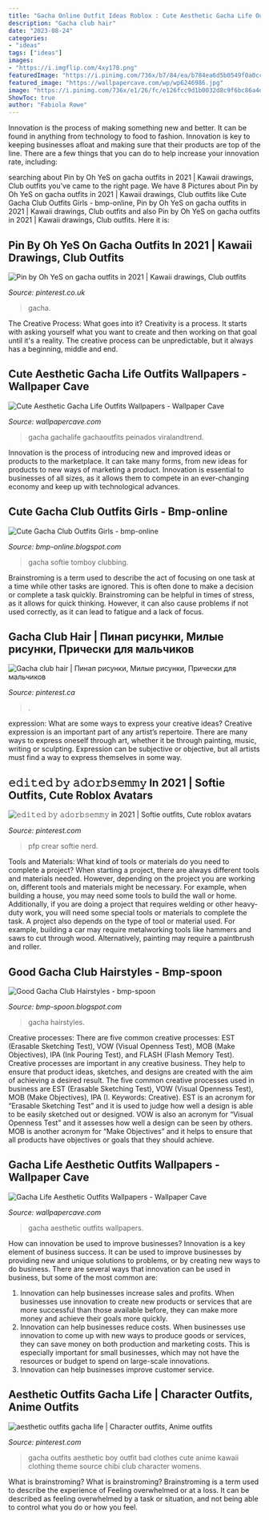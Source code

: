 ```yaml
---
title: "Gacha Online Outfit Ideas Roblox : Cute Aesthetic Gacha Life Outfits Wallpapers"
description: "Gacha club hair"
date: "2023-08-24"
categories:
- "ideas"
tags: ["ideas"]
images:
- "https://i.imgflip.com/4xy178.png"
featuredImage: "https://i.pinimg.com/736x/b7/84/ea/b784ea6d5b0549f0a0cca73120d8f7db.jpg"
featured_image: "https://wallpapercave.com/wp/wp6246986.jpg"
image: "https://i.pinimg.com/736x/e1/26/fc/e126fcc9d1b0032d8c9f6bc86a4dd87c.jpg"
ShowToc: true
author: "Fabiola Rowe"
---
```



Innovation is the process of making something new and better. It can be found in anything from technology to food to fashion. Innovation is key to keeping businesses afloat and making sure that their products are top of the line. There are a few things that you can do to help increase your innovation rate, including:

	

		
searching about Pin by Oh YeS on gacha outfits in 2021 | Kawaii drawings, Club outfits you've came to the right page. We have 8 Pictures about Pin by Oh YeS on gacha outfits in 2021 | Kawaii drawings, Club outfits like Cute Gacha Club Outfits Girls - bmp-online, Pin by Oh YeS on gacha outfits in 2021 | Kawaii drawings, Club outfits and also Pin by Oh YeS on gacha outfits in 2021 | Kawaii drawings, Club outfits. Here it is:
		
    
## Pin By Oh YeS On Gacha Outfits In 2021 | Kawaii Drawings, Club Outfits

<img loading=lazy src="https://i.pinimg.com/736x/43/d8/12/43d812fab5a72fec9eda34cc60de86de.jpg" onerror="this.onerror=null;this.src='https://tse3.mm.bing.net/th?id=OIP.IYuZkLy-0Jm5zV-sH84ZGAHaHa&amp;pid=15.1';" alt="Pin by Oh YeS on gacha outfits in 2021 | Kawaii drawings, Club outfits">

_Source: pinterest.co.uk_

>gacha. 

	

The Creative Process: What goes into it?
Creativity is a process. It starts with asking yourself what you want to create and then working on that goal until it's a reality. The creative process can be unpredictable, but it always has a beginning, middle and end.

    
## Cute Aesthetic Gacha Life Outfits Wallpapers - Wallpaper Cave

<img loading=lazy src="https://wallpapercave.com/wp/wp6246986.jpg" onerror="this.onerror=null;this.src='https://tse3.mm.bing.net/th?id=OIP.Dk0mTw2_DwQP8DOJ2oFCjAHaEb&amp;pid=15.1';" alt="Cute Aesthetic Gacha Life Outfits Wallpapers - Wallpaper Cave">

_Source: wallpapercave.com_

>gacha gachalife gachaoutfits peinados viralandtrend. 

	

Innovation is the process of introducing new and improved ideas or products to the marketplace. It can take many forms, from new ideas for products to new ways of marketing a product. Innovation is essential to businesses of all sizes, as it allows them to compete in an ever-changing economy and keep up with technological advances.

    
## Cute Gacha Club Outfits Girls - Bmp-online

<img loading=lazy src="https://lh3.googleusercontent.com/proxy/iucv16MxEQYIymhIFm8fueazN4qWKJSm9iSzsiWOiuCvAOITarBcCsSedgHy9NE68Jbhvs_Z9UU5obK9vuAnPaS6SaE=w1200-h630-p-k-no-nu" onerror="this.onerror=null;this.src='https://tse3.mm.bing.net/th?id=OIP.qn6mcRCumGGrO4W75lPKiwHaFj&amp;pid=15.1';" alt="Cute Gacha Club Outfits Girls - bmp-online">

_Source: bmp-online.blogspot.com_

>gacha softie tomboy clubbing. 

	

Brainstroming is a term used to describe the act of focusing on one task at a time while other tasks are ignored. This is often done to make a decision or complete a task quickly. Brainstroming can be helpful in times of stress, as it allows for quick thinking. However, it can also cause problems if not used correctly, as it can lead to fatigue and a lack of focus.

    
## Gacha Club Hair | Пинап рисунки, Милые рисунки, Прически для мальчиков

<img loading=lazy src="https://i.pinimg.com/736x/e1/26/fc/e126fcc9d1b0032d8c9f6bc86a4dd87c.jpg" onerror="this.onerror=null;this.src='https://tse3.mm.bing.net/th?id=OIP.cexsmdfQuhXKRGczYEdnJwHaHa&amp;pid=15.1';" alt="Gacha club hair | Пинап рисунки, Милые рисунки, Прически для мальчиков">

_Source: pinterest.ca_

>. 

	

expression: What are some ways to express your creative ideas?
Creative expression is an important part of any artist’s repertoire. There are many ways to express oneself through art, whether it be through painting, music, writing or sculpting. Expression can be subjective or objective, but all artists must find a way to express themselves in some way.

    
## 𝚎𝚍𝚒𝚝𝚎𝚍 𝚋𝚢 𝚊𝚍𝚘𝚛𝚋𝚜𝚎𝚖𝚖𝚢 In 2021 | Softie Outfits, Cute Roblox Avatars

<img loading=lazy src="https://i.pinimg.com/736x/2d/11/4b/2d114b16f4f1e81aaaf9004a7d22c88d.jpg" onerror="this.onerror=null;this.src='https://tse3.mm.bing.net/th?id=OIP.IEzDwqReqHMJ9f-TaNB3awHaHP&amp;pid=15.1';" alt="𝚎𝚍𝚒𝚝𝚎𝚍 𝚋𝚢 𝚊𝚍𝚘𝚛𝚋𝚜𝚎𝚖𝚖𝚢 in 2021 | Softie outfits, Cute roblox avatars">

_Source: pinterest.com_

>pfp crear softie nerd. 

	

Tools and Materials: What kind of tools or materials do you need to complete a project?
When starting a project, there are always different tools and materials needed. However, depending on the project you are working on, different tools and materials might be necessary.  For example, when building a house, you may need some tools to build the wall or home.  Additionally, if you are doing a project that requires welding or other heavy-duty work, you will need some special tools or materials to complete the task.   A project also depends on the type of tool or material used. For example, building a car may require metalworking tools like hammers and saws to cut through wood. Alternatively, painting may require a paintbrush and roller.

    
## Good Gacha Club Hairstyles - Bmp-spoon

<img loading=lazy src="https://i.imgflip.com/4xy178.png" onerror="this.onerror=null;this.src='https://tse3.mm.bing.net/th?id=OIP.G_ZZtG1_Ph3KrpWNl5om2wHaKc&amp;pid=15.1';" alt="Good Gacha Club Hairstyles - bmp-spoon">

_Source: bmp-spoon.blogspot.com_

>gacha hairstyles. 

	

Creative processes: There are five common creative processes: EST (Erasable Sketching Test), VOW (Visual Openness Test), MOB (Make Objectives), IPA (Ink Pouring Test), and FLASH (Flash Memory Test).
Creative processes are important in any creative business. They help to ensure that product ideas, sketches, and designs are created with the aim of achieving a desired result. The five common creative processes used in business are EST (Erasable Sketching Test), VOW (Visual Openness Test), MOB (Make Objectives), IPA (I. Keywords: Creative).
 EST is an acronym for “Erasable Sketching Test” and it is used to judge how well a design is able to be easily sketched out or designed. VOW is also an acronym for “Visual Openness Test” and it assesses how well a design can be seen by others. MOB is another acronym for “Make Objectives” and it helps to ensure that all products have objectives or goals that they should achieve.

    
## Gacha Life Aesthetic Outfits Wallpapers - Wallpaper Cave

<img loading=lazy src="https://wallpapercave.com/wp/wp6663663.png" onerror="this.onerror=null;this.src='https://tse2.mm.bing.net/th?id=OIP.SXCPIQbReSmKU50hBS1RgwHaHa&amp;pid=15.1';" alt="Gacha Life Aesthetic Outfits Wallpapers - Wallpaper Cave">

_Source: wallpapercave.com_

>gacha aesthetic outfits wallpapers. 

	

How can innovation be used to improve businesses?
Innovation is a key element of business success. It can be used to improve businesses by providing new and unique solutions to problems, or by creating new ways to do business. There are several ways that innovation can be used in business, but some of the most common are: 
1. Innovation can help businesses increase sales and profits. When businesses use innovation to create new products or services that are more successful than those available before, they can make more money and achieve their goals more quickly.
2. Innovation can help businesses reduce costs. When businesses use innovation to come up with new ways to produce goods or services, they can save money on both production and marketing costs. This is especially important for small businesses, which may not have the resources or budget to spend on large-scale innovations. 
3. Innovation can help businesses improve customer service.

    
## Aesthetic Outfits Gacha Life | Character Outfits, Anime Outfits

<img loading=lazy src="https://i.pinimg.com/736x/b7/84/ea/b784ea6d5b0549f0a0cca73120d8f7db.jpg" onerror="this.onerror=null;this.src='https://tse4.mm.bing.net/th?id=OIP.6PKMjmg75RP1nnEsL2jYxAHaHW&amp;pid=15.1';" alt="aesthetic outfits gacha life | Character outfits, Anime outfits">

_Source: pinterest.com_

>gacha outfits aesthetic boy outfit bad clothes cute anime kawaii clothing theme source chibi club character womens. 

	

What is brainstroming?
What is brainstroming? Brainstroming is a term used to describe the experience of Feeling overwhelmed or at a loss. It can be described as feeling overwhelmed by a task or situation, and not being able to control what you do or how you feel.

